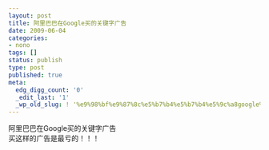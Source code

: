 ```yaml
---
layout: post
title: 阿里巴巴在Google买的关键字广告
date: 2009-06-04
categories:
- nono
tags: []
status: publish
type: post
published: true
meta:
  edg_digg_count: '0'
  _edit_last: '1'
  _wp_old_slug: ! '%e9%98%bf%e9%87%8c%e5%b7%b4%e5%b7%b4%e5%9c%a8google%e4%b9%b0%e7%9a%84%e5%85%b3%e9%94%ae%e5%ad%97%e5%b9%bf%e5%91%8a'
---
```

<img src="http://www.yeahxj.com/attachments/month_0906/z20096485836.jpg" border="0" alt=""/><br/>阿里巴巴在Google买的关键字广告<br/>买这样的广告是最亏的！！！
